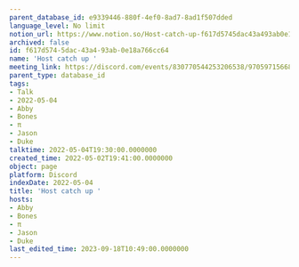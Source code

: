 ```yaml
---
parent_database_id: e9339446-880f-4ef0-8ad7-8ad1f507dded
language_level: No limit
notion_url: https://www.notion.so/Host-catch-up-f617d5745dac43a493ab0e18a766cc64
archived: false
id: f617d574-5dac-43a4-93ab-0e18a766cc64
name: 'Host catch up '
meeting_link: https://discord.com/events/830770544253206538/970597156681568276
parent_type: database_id
tags:
- Talk
- 2022-05-04
- Abby
- Bones
- π
- Jason
- Duke
talktime: 2022-05-04T19:30:00.0000000
created_time: 2022-05-02T19:41:00.0000000
object: page
platform: Discord
indexDate: 2022-05-04
title: 'Host catch up '
hosts:
- Abby
- Bones
- π
- Jason
- Duke
last_edited_time: 2023-09-18T10:49:00.0000000
---
```





